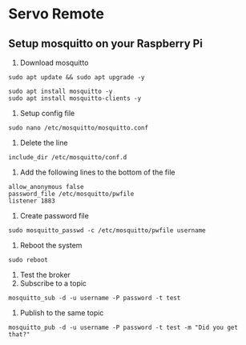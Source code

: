 # Servo Remote

## Setup mosquitto on your Raspberry Pi
1. Download mosquitto
```plaintext
sudo apt update && sudo apt upgrade -y

sudo apt install mosquitto -y
sudo apt install mosquitto-clients -y
```
1. Setup config file
```plaintext
sudo nano /etc/mosquitto/mosquitto.conf
```
  1. Delete the line
  ```plaintext
  include_dir /etc/mosquitto/conf.d
  ```
  1. Add the following lines to the bottom of the file
  ```plaintext
  allow_anonymous false
  password_file /etc/mosquitto/pwfile
  listener 1883
  ```
1. Create password file
```plaintext
sudo mosquitto_passwd -c /etc/mosquitto/pwfile username
```
1. Reboot the system
```plaintext
sudo reboot
```

1. Test the broker
  1. Subscribe to a topic
  ```plaintext
  mosquitto_sub -d -u username -P password -t test
  ```
  1. Publish to the same topic
  ```plaintext
  mosquitto_pub -d -u username -P password -t test -m "Did you get that?"
  ```

#### 
